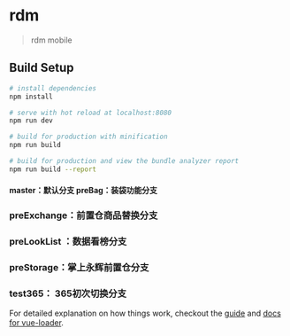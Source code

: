 # rdm

> rdm mobile

## Build Setup

``` bash
# install dependencies
npm install

# serve with hot reload at localhost:8080
npm run dev

# build for production with minification
npm run build

# build for production and view the bundle analyzer report
npm run build --report
```
#### master：默认分支   preBag：装袋功能分支
###   preExchange：前置仓商品替换分支 
### preLookList ：数据看榜分支 
### preStorage：掌上永辉前置仓分支
### test365： 365初次切换分支
For detailed explanation on how things work, checkout the [guide](http://vuejs-templates.github.io/webpack/) and [docs for vue-loader](http://vuejs.github.io/vue-loader).
